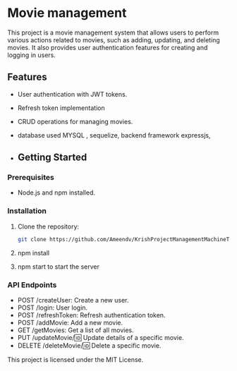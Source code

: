 # Movie management
This project is a movie management system that allows users to perform various actions related to movies, such as adding, updating, and deleting movies. It also provides user authentication features for creating and logging in users.

## Features

- User authentication with JWT tokens.
- Refresh token implementation
- CRUD operations for managing movies.

- database used MYSQL , sequelize, backend framework expressjs, 

- ## Getting Started

### Prerequisites
- Node.js and npm installed.
### Installation

1. Clone the repository:

   ```bash
   git clone https://github.com/Ameendv/KrishProjectManagementMachineTest.git

2. npm install
3. npm start to start the server
### API Endpoints
- POST /createUser: Create a new user.
- POST /login: User login.
- POST /refreshToken: Refresh authentication token.
- POST /addMovie: Add a new movie.
- GET /getMovies: Get a list of all movies.
- PUT /updateMovie/:id: Update details of a specific movie.
- DELETE /deleteMovie/:id: Delete a specific movie.

 
 
 This project is licensed under the MIT License.
